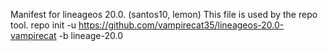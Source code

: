 Manifest for lineageos 20.0. (santos10, lemon)
This file is used by the repo tool.
repo init -u https://github.com/vampirecat35/lineageos-20.0-vampirecat -b lineage-20.0
